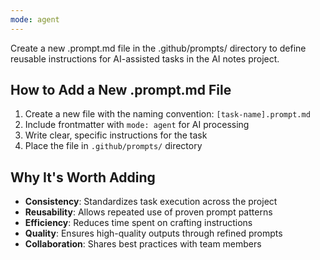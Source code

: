 ```yaml
---
mode: agent
---
```

Create a new .prompt.md file in the .github/prompts/ directory to define reusable instructions for AI-assisted tasks in the AI notes project.

## How to Add a New .prompt.md File
1. Create a new file with the naming convention: `[task-name].prompt.md`
2. Include frontmatter with `mode: agent` for AI processing
3. Write clear, specific instructions for the task
4. Place the file in `.github/prompts/` directory

## Why It's Worth Adding
- **Consistency**: Standardizes task execution across the project
- **Reusability**: Allows repeated use of proven prompt patterns
- **Efficiency**: Reduces time spent on crafting instructions
- **Quality**: Ensures high-quality outputs through refined prompts
- **Collaboration**: Shares best practices with team members